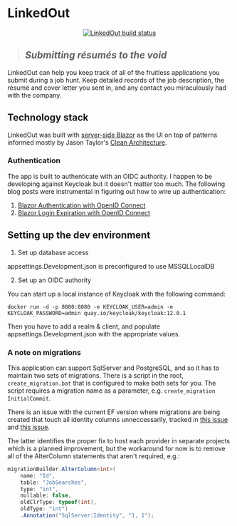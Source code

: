 # LinkedOut
<p align=center>
    <a href="https://github.com/brendenblack/LinkedOut"><img alt="LinkedOut build status" src="https://github.com/brendenblack/LinkedOut/workflows/build/badge.svg" /></a>
</p>

> ## *Submitting résumés to the void*

LinkedOut can help you keep track of all of the fruitless applications you submit during a job hunt. Keep detailed records of the job description, the résumé and cover letter you sent in, and any contact you miraculously had with the company.

## Technology stack
LinkedOut was built with [server-side Blazor]("https://dotnet.microsoft.com/apps/aspnet/web-apps/blazor") as the UI on top of patterns informed mostly by Jason Taylor's [Clean Architecture](https://github.com/jasontaylordev/CleanArchitecture/tree/main/src).

### Authentication
The app is built to authenticate with an OIDC authority. I happen to be developing against Keycloak but it doesn't matter too much. The following blog posts were instrumental
in figuring out how to wire up authentication:

1. [Blazor Authentication with OpenID Connect](https://mcguirev10.com/2019/12/15/blazor-authentication-with-openid-connect.html)
1. [Blazor Login Expiration with OpenID Connect](https://mcguirev10.com/2019/12/16/blazor-login-expiration-with-openid-connect.html)


## Setting up the dev environment
1. Set up database access

appsettings.Development.json is preconfigured to use MSSQLLocalDB

2. Set up an OIDC authority

You can start up a local instance of Keycloak with the following command:

`docker run -d -p 8080:8080 -e KEYCLOAK_USER=admin -e KEYCLOAK_PASSWORD=admin quay.io/keycloak/keycloak:12.0.1`

Then you have to add a realm & client, and populate appsettings.Development.json with the appropriate values.

### A note on migrations
This application can support SqlServer and PostgreSQL, and so it has to maintain two sets of migrations. There is a script in the root, `create_migration.bat` that is
configured to make both sets for you. The script requires a migration name as a parameter, e.g. `create_migration InitialCommit`.

There is an issue with the current EF version where migrations are being created that touch all identity columns unneccessarily, tracked in [this issue](https://github.com/dotnet/efcore/issues/23755) and [this issue](https://github.com/dotnet/efcore/issues/23456).

The latter identifies the proper fix to host each provider in separate projects which is a planned improvement, but the workaround for now is to remove all of the AlterColumn statements that aren't required, e.g.:
```C#
migrationBuilder.AlterColumn<int>(
    name: "Id",
    table: "JobSearches",
    type: "int",
    nullable: false,
    oldClrType: typeof(int),
    oldType: "int")
    .Annotation("SqlServer:Identity", "1, 1");
```